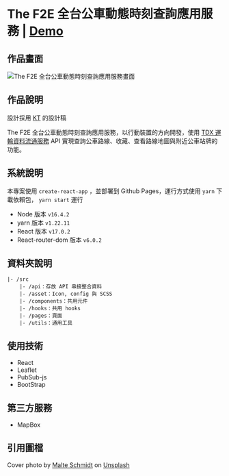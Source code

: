 # The F2E 全台公車動態時刻查詢應用服務 | [Demo](https://johnsonmao.github.io/taiwan_bus)

## 作品畫面

![The F2E 全台公車動態時刻查詢應用服務畫面](https://i.imgur.com/Gc44QTB.png)
## 作品說明

設計採用 [KT](https://ktdesigner.neocities.org/UIweb/TaiwanBus.html) 的設計稿

The F2E 全台公車動態時刻查詢應用服務，以行動裝置的方向開發，使用 [TDX 運輸資料流通服務](https://tdx.transportdata.tw/) API 實現查詢公車路線、收藏、查看路線地圖與附近公車站牌的功能。

## 系統說明

本專案使用 `create-react-app` ，並部署到 Github Pages，運行方式使用 `yarn` 下載依賴包， `yarn start` 運行

- Node 版本 `v16.4.2`
- yarn 版本 `v1.22.11`
- React 版本 `v17.0.2`
- React-router-dom 版本 `v6.0.2`

## 資料夾說明

```
|- /src
    |- /api：存放 API 串接整合資料
    |- /asset：Icon, config 與 SCSS
    |- /components：共用元件
    |- /hooks：共用 hooks
    |- /pages：頁面
    |- /utils：通用工具
```

## 使用技術

- React
- Leaflet
- PubSub-js
- BootStrap

## 第三方服務

- MapBox
## 引用圖檔

Cover photo by <a href="https://unsplash.com/@malteesimo?utm_source=unsplash&utm_medium=referral&utm_content=creditCopyText">Malte Schmidt</a> on <a href="https://unsplash.com/s/photos/city?utm_source=unsplash&utm_medium=referral&utm_content=creditCopyText">Unsplash</a>
